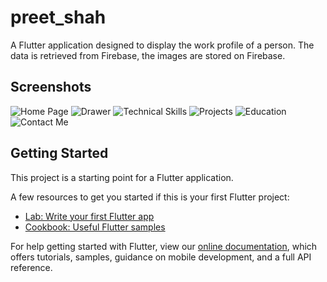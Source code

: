 # preet_shah

A Flutter application designed to display the work profile of a person. The data is retrieved from Firebase, the images are stored on Firebase.

## Screenshots

![Home Page](https://github.com/preetshah21699/preet_shah/Screenshots/PS_1.png)
![Drawer](https://github.com/preetshah21699/preet_shah/Screenshots/PS_2.png)
![Technical Skills](https://github.com/preetshah21699/preet_shah/Screenshots/PS_3.png)
![Projects](https://github.com/preetshah21699/preet_shah/Screenshots/PS_4.png)
![Education](https://github.com/preetshah21699/preet_shah/Screenshots/PS_5.png)
![Contact Me](https://github.com/preetshah21699/preet_shah/Screenshots/PS_6.png)

## Getting Started

This project is a starting point for a Flutter application.

A few resources to get you started if this is your first Flutter project:

- [Lab: Write your first Flutter app](https://flutter.dev/docs/get-started/codelab)
- [Cookbook: Useful Flutter samples](https://flutter.dev/docs/cookbook)

For help getting started with Flutter, view our
[online documentation](https://flutter.dev/docs), which offers tutorials,
samples, guidance on mobile development, and a full API reference.
